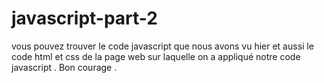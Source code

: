 # javascript-part-2
vous pouvez trouver le code javascript que nous avons vu hier et aussi le code html et css de la page web sur laquelle on a appliqué notre code javascript .
Bon courage .
